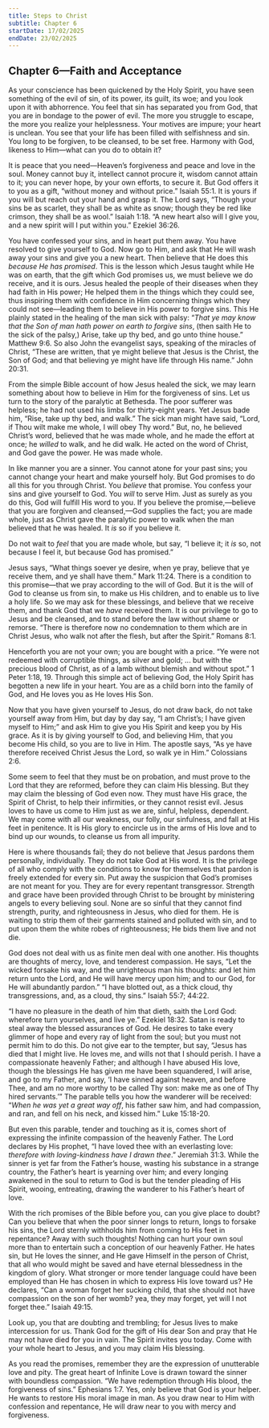 ```yaml
---
title: Steps to Christ
subtitle: Chapter 6
startDate: 17/02/2025
endDate: 23/02/2025
---
```


## Chapter 6—Faith and Acceptance

As your conscience has been quickened by the Holy Spirit, you have seen something of the evil of sin, of its power, its guilt, its woe; and you look upon it with abhorrence. You feel that sin has separated you from God, that you are in bondage to the power of evil. The more you struggle to escape, the more you realize your helplessness. Your motives are impure; your heart is unclean. You see that your life has been filled with selfishness and sin. You long to be forgiven, to be cleansed, to be set free. Harmony with God, likeness to Him—what can you do to obtain it?

It is peace that you need—Heaven’s forgiveness and peace and love in the soul. Money cannot buy it, intellect cannot procure it, wisdom cannot attain to it; you can never hope, by your own efforts, to secure it. But God offers it to you as a gift, “without money and without price.” Isaiah 55:1. It is yours if you will but reach out your hand and grasp it. The Lord says, “Though your sins be as scarlet, they shall be as white as snow; though they be red like crimson, they shall be as wool.” Isaiah 1:18. “A new heart also will I give you, and a new spirit will I put within you.” Ezekiel 36:26.

You have confessed your sins, and in heart put them away. You have resolved to give yourself to God. Now go to Him, and ask that He will wash away your sins and give you a new heart. Then believe that He does this _because He has promised_. This is the lesson which Jesus taught while He was on earth, that the gift which God promises us, we must believe we do receive, and it is ours. Jesus healed the people of their diseases when they had faith in His power; He helped them in the things which they could see, thus inspiring them with confidence in Him concerning things which they could not see—leading them to believe in His power to forgive sins. This He plainly stated in the healing of the man sick with palsy: “_That ye may know that the Son of man hath power on earth to forgive sins_, (then saith He to the sick of the palsy,) Arise, take up thy bed, and go unto thine house.” Matthew 9:6. So also John the evangelist says, speaking of the miracles of Christ, “These are written, that ye might believe that Jesus is the Christ, the Son of God; and that believing ye might have life through His name.” John 20:31.

From the simple Bible account of how Jesus healed the sick, we may learn something about how to believe in Him for the forgiveness of sins. Let us turn to the story of the paralytic at Bethesda. The poor sufferer was helpless; he had not used his limbs for thirty-eight years. Yet Jesus bade him, “Rise, take up thy bed, and walk.” The sick man might have said, “Lord, if Thou wilt make me whole, I will obey Thy word.” But, no, he believed Christ’s word, believed that he was made whole, and he made the effort at once; he _willed_ to walk, and he did walk. He acted on the word of Christ, and God gave the power. He was made whole.

In like manner you are a sinner. You cannot atone for your past sins; you cannot change your heart and make yourself holy. But God promises to do all this for you through Christ. You _believe_ that promise. You confess your sins and give yourself to God. You _will_ to serve Him. Just as surely as you do this, God will fulfill His word to you. If you believe the promise,—believe that you are forgiven and cleansed,—God supplies the fact; you are made whole, just as Christ gave the paralytic power to walk when the man believed that he was healed. It _is_ so if you believe it.

Do not wait to _feel_ that you are made whole, but say, “I believe it; it _is_ so, not because I feel it, but because God has promised.”

Jesus says, “What things soever ye desire, when ye pray, believe that ye receive them, and ye shall have them.” Mark 11:24. There is a condition to this promise—that we pray according to the will of God. But it is the will of God to cleanse us from sin, to make us His children, and to enable us to live a holy life. So we may ask for these blessings, and believe that we receive them, and thank God that we _have_ received them. It is our privilege to go to Jesus and be cleansed, and to stand before the law without shame or remorse. “There is therefore now no condemnation to them which are in Christ Jesus, who walk not after the flesh, but after the Spirit.” Romans 8:1.

Henceforth you are not your own; you are bought with a price. “Ye were not redeemed with corruptible things, as silver and gold; ... but with the precious blood of Christ, as of a lamb without blemish and without spot.” 1 Peter 1:18, 19. Through this simple act of believing God, the Holy Spirit has begotten a new life in your heart. You are as a child born into the family of God, and He loves you as He loves His Son.

Now that you have given yourself to Jesus, do not draw back, do not take yourself away from Him, but day by day say, “I am Christ’s; I have given myself to Him;” and ask Him to give you His Spirit and keep you by His grace. As it is by giving yourself to God, and believing Him, that you become His child, so you are to live in Him. The apostle says, “As ye have therefore received Christ Jesus the Lord, so walk ye in Him.” Colossians 2:6.

Some seem to feel that they must be on probation, and must prove to the Lord that they are reformed, before they can claim His blessing. But they may claim the blessing of God even now. They must have His grace, the Spirit of Christ, to help their infirmities, or they cannot resist evil. Jesus loves to have us come to Him just as we are, sinful, helpless, dependent. We may come with all our weakness, our folly, our sinfulness, and fall at His feet in penitence. It is His glory to encircle us in the arms of His love and to bind up our wounds, to cleanse us from all impurity.

Here is where thousands fail; they do not believe that Jesus pardons them personally, individually. They do not take God at His word. It is the privilege of all who comply with the conditions to know for themselves that pardon is freely extended for every sin. Put away the suspicion that God’s promises are not meant for you. They are for every repentant transgressor. Strength and grace have been provided through Christ to be brought by ministering angels to every believing soul. None are so sinful that they cannot find strength, purity, and righteousness in Jesus, who died for them. He is waiting to strip them of their garments stained and polluted with sin, and to put upon them the white robes of righteousness; He bids them live and not die.

God does not deal with us as finite men deal with one another. His thoughts are thoughts of mercy, love, and tenderest compassion. He says, “Let the wicked forsake his way, and the unrighteous man his thoughts: and let him return unto the Lord, and He will have mercy upon him; and to our God, for He will abundantly pardon.” “I have blotted out, as a thick cloud, thy transgressions, and, as a cloud, thy sins.” Isaiah 55:7; 44:22.

“I have no pleasure in the death of him that dieth, saith the Lord God: wherefore turn yourselves, and live ye.” Ezekiel 18:32. Satan is ready to steal away the blessed assurances of God. He desires to take every glimmer of hope and every ray of light from the soul; but you must not permit him to do this. Do not give ear to the tempter, but say, “Jesus has died that I might live. He loves me, and wills not that I should perish. I have a compassionate heavenly Father; and although I have abused His love, though the blessings He has given me have been squandered, I will arise, and go to my Father, and say, ‘I have sinned against heaven, and before Thee, and am no more worthy to be called Thy son: make me as one of Thy hired servants.’” The parable tells you how the wanderer will be received: “_When he was yet a great way off_, his father saw him, and had compassion, and ran, and fell on his neck, and kissed him.” Luke 15:18-20.

But even this parable, tender and touching as it is, comes short of expressing the infinite compassion of the heavenly Father. The Lord declares by His prophet, “I have loved thee with an everlasting love: _therefore with loving-kindness have I drawn thee_.” Jeremiah 31:3. While the sinner is yet far from the Father’s house, wasting his substance in a strange country, the Father’s heart is yearning over him; and every longing awakened in the soul to return to God is but the tender pleading of His Spirit, wooing, entreating, drawing the wanderer to his Father’s heart of love.

With the rich promises of the Bible before you, can you give place to doubt? Can you believe that when the poor sinner longs to return, longs to forsake his sins, the Lord sternly withholds him from coming to His feet in repentance? Away with such thoughts! Nothing can hurt your own soul more than to entertain such a conception of our heavenly Father. He hates sin, but He loves the sinner, and He gave Himself in the person of Christ, that all who would might be saved and have eternal blessedness in the kingdom of glory. What stronger or more tender language could have been employed than He has chosen in which to express His love toward us? He declares, “Can a woman forget her sucking child, that she should not have compassion on the son of her womb? yea, they may forget, yet will I not forget thee.” Isaiah 49:15.

Look up, you that are doubting and trembling; for Jesus lives to make intercession for us. Thank God for the gift of His dear Son and pray that He may not have died for you in vain. The Spirit invites you today. Come with your whole heart to Jesus, and you may claim His blessing.

As you read the promises, remember they are the expression of unutterable love and pity. The great heart of Infinite Love is drawn toward the sinner with boundless compassion. “We have redemption through His blood, the forgiveness of sins.” Ephesians 1:7. Yes, only believe that God is your helper. He wants to restore His moral image in man. As you draw near to Him with confession and repentance, He will draw near to you with mercy and forgiveness.

